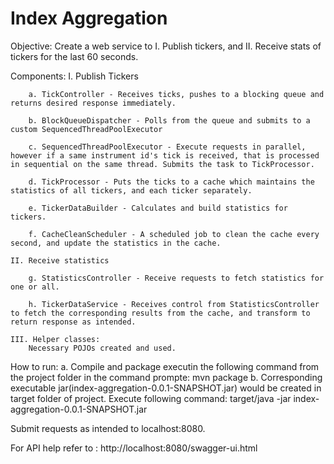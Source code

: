 # Index Aggregation
Objective:
	Create a web service to
	 I.  Publish tickers, and 
	 II. Receive stats of tickers for the last 60 seconds.

Components:
	I. Publish Tickers

		a. TickController - Receives ticks, pushes to a blocking queue and returns desired response immediately.

		b. BlockQueueDispatcher - Polls from the queue and submits to a custom SequencedThreadPoolExecutor

		c. SequencedThreadPoolExecutor - Execute requests in parallel, however if a same instrument id's tick is received, that is processed in sequential on the same thread. Submits the task to TickProcessor.

		d. TickProcessor - Puts the ticks to a cache which maintains the statistics of all tickers, and each ticker separately.

		e. TickerDataBuilder - Calculates and build statistics for tickers.

		f. CacheCleanScheduler - A scheduled job to clean the cache every second, and update the statistics in the cache.

	II. Receive statistics
		
		g. StatisticsController - Receive requests to fetch statistics for one or all.
		
		h. TickerDataService - Receives control from StatisticsController to fetch the corresponding results from the cache, and transform to return response as intended.
		
	III. Helper classes:
		Necessary POJOs created and used.
    

How to run:
	a. Compile and package executin the following command from the project folder in the command prompte:
		mvn package
	b. Corresponding executable jar(index-aggregation-0.0.1-SNAPSHOT.jar) would be created in target folder of project. Execute following command:
		target/java -jar index-aggregation-0.0.1-SNAPSHOT.jar
	
Submit requests as intended to localhost:8080.
	
For API  help refer to : http://localhost:8080/swagger-ui.html
